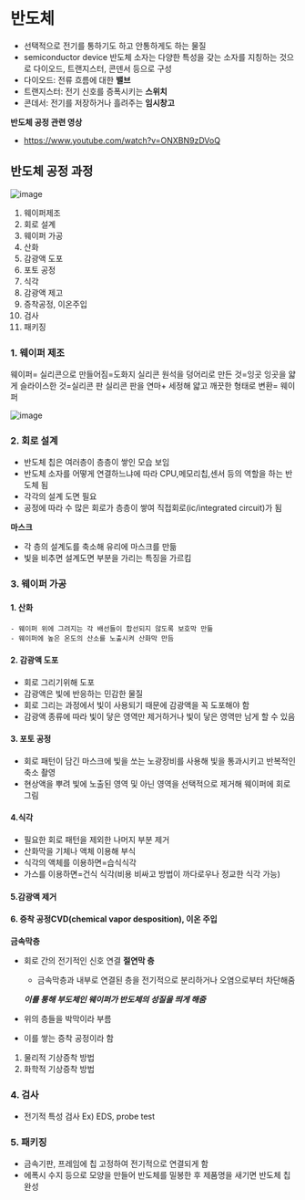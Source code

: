 # 반도체
- 선택적으로 전기를 통하기도 하고 안통하게도 하는 물질
- semiconductor device
반도체 소자는 다양한 특성을 갖는 소자를 지칭하는 것으로 다이오드, 트랜지스터, 콘덴서 등으로 구성
- 다이오드: 전류 흐름에 대한 **밸브**
- 트랜지스터: 전기 신호를 증폭시키는 **스위치**
- 콘데서: 전기를 저장하거나 흘려주는 **임시창고**


**반도체 공정 관련 영상**
- https://www.youtube.com/watch?v=ONXBN9zDVoQ


## 반도체 공정 과정
![image](https://github.com/user-attachments/assets/12844986-b656-4c96-b8b8-99063aef6f93)


1. 웨이퍼제조
2. 회로 설계
3. 웨이퍼 가공
  1. 산화
  2. 감광액 도포
  3. 포토 공정
  4. 식각
  5. 감광액 제고
  6. 증착공정, 이온주입
4. 검사
5. 패키징


### 1. 웨이퍼 제조
웨이퍼= 실리콘으로 만들어짐=도화지
실리콘 원석을 덩어리로 만든 것=잉곳
잉곳을 얇게 슬라이스한 것=실리콘 판
실리콘 판을 연마+ 세정해 얇고 깨끗한 형태로 변환= 웨이퍼

![image](https://github.com/user-attachments/assets/31dcbbd6-8dc1-4e97-b364-e97f7f5bdcf3)

### 2. 회로 설계
- 반도체 칩은 여러층이 층층이 쌓인 모습 보임
- 반도체 소자를 어떻게 연결하느냐에 따라 CPU,메모리칩,센서 등의 역할을 하는 반도체 됨
- 각각의 설계 도면 필요
- 공정에 따라 수 많은 회로가 층층이 쌓여 직접회로(ic/integrated circuit)가 됨

**마스크**
- 각 층의 설계도를 축소해 유리에 마스크를 만듦
- 빛을 비추면 설계도면 부분을 가리는 특징을 가르킴


### 3. 웨이퍼 가공
#### 1. 산화
    - 웨이퍼 위에 그려지는 각 배선들이 합선되지 않도록 보호막 만듦
    - 웨이퍼에 높은 온도의 산소를 노출시켜 산화막 만듬

#### 2. 감광액 도포
- 회로 그리기위해 도포
- 감광액은 빛에 반응하는 민감한 물질
- 회로 그리는 과정에서 빛이 사용되기 때문에 감광액을 꼭 도포해야 함
- 감광액 종류에 따라 빛이 닿은 영역만 제거하거나 빛이 닿은 영역만 남게 할 수 있음
#### 3. 포토 공정
- 회로 패턴이 담긴 마스크에 빛을 쏘는 노광장비를 사용해 빛을 통과시키고 반복적인 축소 촬영
- 현상액을 뿌려 빛에 노출된 영역 및 아닌 영역을 선택적으로 제거해 웨이퍼에 회로 그림

#### 4.식각
- 필요한 회로 패턴을 제외한 나머지 부분 제거
- 산화막을 기체나 액체 이용해 부식
- 식각의 액체를 이용하면=습식식각
- 가스를 이용하면=건식 식각(비용 비싸고 방법이 까다로우나 정교한 식각 가능)
#### 5.감광액 제거


#### 6. 증착 공정CVD(chemical vapor desposition), 이온 주입
**금속막층**
- 회로 간의 전기적인 신호 연결
  **절연막 층**
  - 금속막층과 내부로 연결된 층을 전기적으로 분리하거나 오염으로부터 차단해줌

  ***이를 통해 부도체인 웨이퍼가 반도체의 성질을 띄게 해줌***
- 위의 층들을 박막이라 부름
- 이를 쌓는 증착 공정이라 함
1. 물리적 기상증착 방법
2. 화학적 기상증착 방법
### 4. 검사
- 전기적 특성 검사
Ex) EDS, probe test

### 5. 패키징
- 금속기판, 프레임에 칩 고정하여 전기적으로 연결되게 함
- 에폭시 수지 등으로 모양을 만들어 반도체를 밀봉한 후 제품명을 새기면 반도체 칩 완성
